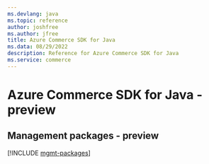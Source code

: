 ```yaml
---
ms.devlang: java
ms.topic: reference
author: joshfree
ms.author: jfree
title: Azure Commerce SDK for Java
ms.data: 08/29/2022
description: Reference for Azure Commerce SDK for Java
ms.service: commerce
---
```

# Azure Commerce SDK for Java - preview

## Management packages - preview
[!INCLUDE [mgmt-packages](commerce-mgmt-index.md)]
